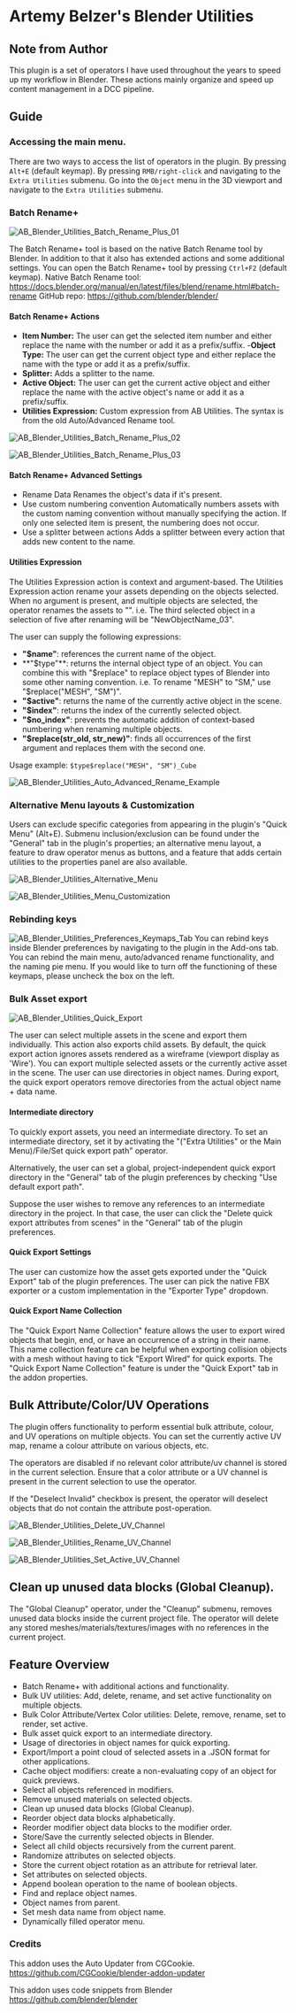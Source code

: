 # Artemy Belzer's Blender Utilities
## Note from Author
This plugin is a set of operators I have used throughout the years to speed up my workflow in Blender. These actions mainly organize and speed up content management in a DCC pipeline.

## Guide
### Accessing the main menu.
There are two ways to access the list of operators in the plugin.
By pressing `Alt+E` (default keymap).
By pressing `RMB/right-click` and navigating to the `Extra Utilities` submenu.
Go into the `Object` menu in the 3D viewport and navigate to the `Extra Utilities` submenu.

### Batch Rename+
![AB_Blender_Utilities_Batch_Rename_Plus_01](https://github.com/ArtemyBelzer/AB-Blender-Utilities/assets/143417950/b49bafc4-64c6-4f1a-b78e-a678049a3741)

The Batch Rename+ tool is based on the native Batch Rename tool by Blender. In addition to that it also has extended actions and some additional settings. You can open the Batch Rename+ tool by pressing `Ctrl+F2` (default keymap).
Native Batch Rename tool:
https://docs.blender.org/manual/en/latest/files/blend/rename.html#batch-rename
GitHub repo:
https://github.com/blender/blender/

#### Batch Rename+ Actions
- **Item Number:** 
The user can get the selected item number and either replace the name with the number or add it as a prefix/suffix.
-**Object Type:** 
The user can get the current object type and either replace the name with the type or add it as a prefix/suffix.
- **Splitter:** 
Adds a splitter to the name.
- **Active Object:** 
The user can get the current active object and either replace the name with the active object's name or add it as a prefix/suffix.
- **Utilities Expression:** 
Custom expression from AB Utilities. The syntax is from the old Auto/Advanced Rename tool.

![AB_Blender_Utilities_Batch_Rename_Plus_02](https://github.com/ArtemyBelzer/AB-Blender-Utilities/assets/143417950/ef46ed63-72a8-4232-b7e2-ec926a201f2e)

![AB_Blender_Utilities_Batch_Rename_Plus_03](https://github.com/ArtemyBelzer/AB-Blender-Utilities/assets/143417950/b02aa158-105f-4610-9db3-fc57a6e25fcd)


#### Batch Rename+ Advanced Settings
- Rename Data
Renames the object's data if it's present.
- Use custom numbering convention
Automatically numbers assets with the custom naming convention without manually specifying the action. If only one selected item is present, the numbering does not occur.
- Use a splitter between actions
Adds a splitter between every action that adds new content to the name.

#### Utilities Expression
The Utilities Expression action is context and argument-based. The Utilities Expression action rename your assets depending on the objects selected. When no argument is present, and multiple objects are selected, the operator renames the assets to "<New Name><Splitter><Count>". i.e. The third selected object in a selection of five after renaming will be "NewObjectName_03".

The user can supply the following expressions:
- **"$name"**: references the current name of the object.
- **"$type"**: returns the internal object type of an object. You can combine this with "$replace" to replace object types of Blender into some other naming convention. i.e. To rename "MESH" to "SM," use "$replace("MESH", "SM")".
- **"$active"**: returns the name of the currently active object in the scene.
- **"$index"**: returns the index of the currently selected object.
- **"$no_index"**: prevents the automatic addition of context-based numbering when renaming multiple objects.
- **"$replace(str_old, str_new)"**: finds all occurrences of the first argument and replaces them with the second one.

Usage example:
`$type$replace("MESH", "SM")_Cube`

![AB_Blender_Utilities_Auto_Advanced_Rename_Example](https://github.com/ArtemyBelzer/Artemy-Belzers-Blender-Utilities/assets/143417950/42a6cf37-e531-421e-83f1-baf1dbdb40ec)

### Alternative Menu layouts & Customization
Users can exclude specific categories from appearing in the plugin's "Quick Menu" (Alt+E). Submenu inclusion/exclusion can be found under the "General" tab in the plugin's properties; an alternative menu layout, a feature to draw operator menus as buttons, and a feature that adds certain utilities to the properties panel are also available.

![AB_Blender_Utilities_Alternative_Menu](https://github.com/ArtemyBelzer/AB-Blender-Utilities/assets/143417950/2df8adb4-52ce-4d3f-942f-8c8136a3d300)

![AB_Blender_Utilities_Menu_Customization](https://github.com/ArtemyBelzer/AB-Blender-Utilities/assets/143417950/346159ec-5c27-49bb-af45-4a7d2113ea40)

### Rebinding keys
![AB_Blender_Utilities_Preferences_Keymaps_Tab](https://github.com/ArtemyBelzer/AB-Blender-Utilities/assets/143417950/02b4e24d-4806-4ece-89e0-1ebb74bc18f2)
You can rebind keys inside Blender preferences by navigating to the plugin in the Add-ons tab. You can rebind the main menu, auto/advanced rename functionality, and the naming pie menu. If you would like to turn off the functioning of these keymaps, please uncheck the box on the left.

### Bulk Asset export
![AB_Blender_Utilities_Quick_Export](https://github.com/ArtemyBelzer/Artemy-Belzers-Blender-Utilities/assets/143417950/f51879e4-5c32-4a20-b7a7-e7ed898d0e77)

The user can select multiple assets in the scene and export them individually. This action also exports child assets. By default, the quick export action ignores assets rendered as a wireframe (viewport display as 'Wire'). You can export multiple selected assets or the currently active asset in the scene. The user can use directories in object names. During export, the quick export operators remove directories from the actual object name + data name.

#### Intermediate directory
To quickly export assets, you need an intermediate directory. To set an intermediate directory, set it by activating the "("Extra Utilities" or the Main Menu)/File/Set quick export path" operator.

Alternatively, the user can set a global, project-independent quick export directory in the "General" tab of the plugin preferences by checking "Use default export path".


Suppose the user wishes to remove any references to an intermediate directory in the project. In that case, the user can click the "Delete quick export attributes from scenes" in the "General" tab of the plugin preferences.

#### Quick Export Settings

The user can customize how the asset gets exported under the "Quick Export" tab of the plugin preferences. The user can pick the native FBX exporter or a custom implementation in the "Exporter Type" dropdown.

#### Quick Export Name Collection

The "Quick Export Name Collection" feature allows the user to export wired objects that begin, end, or have an occurrence of a string in their name. This name collection feature can be helpful when exporting collision objects with a mesh without having to tick "Export Wired" for quick exports. The "Quick Export Name Collection" feature is under the "Quick Export" tab in the addon properties.

## Bulk Attribute/Color/UV Operations
The plugin offers functionality to perform essential bulk attribute, colour, and UV operations on multiple objects. You can set the currently active UV map, rename a colour attribute on various objects, etc.

The operators are disabled if no relevant color attribute/uv channel is stored in the current selection. Ensure that a color attribute or a UV channel is present in the current selection to use the operator.

If the "Deselect Invalid" checkbox is present, the operator will deselect objects that do not contain the attribute post-operation.

![AB_Blender_Utilities_Delete_UV_Channel](https://github.com/ArtemyBelzer/Artemy-Belzers-Blender-Utilities/assets/143417950/184cd50e-5f3c-4233-a53c-206d569bfd96)

![AB_Blender_Utilities_Rename_UV_Channel](https://github.com/ArtemyBelzer/Artemy-Belzers-Blender-Utilities/assets/143417950/2ed05bb0-7acd-469b-ab28-4992690fb127)

![AB_Blender_Utilities_Set_Active_UV_Channel](https://github.com/ArtemyBelzer/Artemy-Belzers-Blender-Utilities/assets/143417950/67a9477a-9477-4192-b663-d7a343cca7af)

##  Clean up unused data blocks (Global Cleanup).
The "Global Cleanup" operator, under the "Cleanup" submenu, removes unused data blocks inside the current project file. The operator will delete any stored meshes/materials/textures/images with no references in the current project.

## Feature Overview
* Batch Rename+ with additional actions and functionality.
* Bulk UV utilities: Add, delete, rename, and set active functionality on multiple objects.
* Bulk Color Attribute/Vertex Color utilities: Delete, remove, rename, set to render, set active.
* Bulk asset quick export to an intermediate directory.
* Usage of directories in object names for quick exporting.
* Export/Import a point cloud of selected assets in a .JSON format for other applications.
* Cache object modifiers: create a non-evaluating copy of an object for quick previews.
* Select all objects referenced in modifiers.
* Remove unused materials on selected objects.
* Clean up unused data blocks (Global Cleanup).
* Reorder object data blocks alphabetically.
* Reorder modifier object data blocks to the modifier order.
* Store/Save the currently selected objects in Blender.
* Select all child objects recursively from the current parent.
* Randomize attributes on selected objects.
* Store the current object rotation as an attribute for retrieval later.
* Set attributes on selected objects.
* Append boolean operation to the name of boolean objects.
* Find and replace object names.
* Object names from parent.
* Set mesh data name from object name.
* Dynamically filled operator menu.

### Credits
This addon uses the Auto Updater from CGCookie.
https://github.com/CGCookie/blender-addon-updater

This addon uses code snippets from Blender
https://github.com/blender/blender
